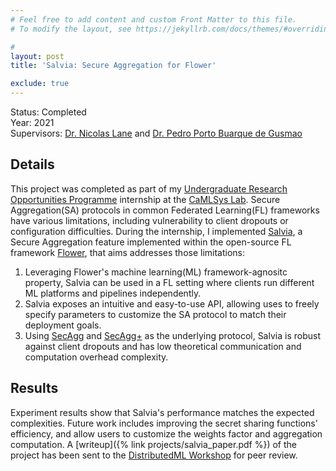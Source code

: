 ```yaml
---
# Feel free to add content and custom Front Matter to this file.
# To modify the layout, see https://jekyllrb.com/docs/themes/#overriding-theme-defaults

#
layout: post
title: 'Salvia: Secure Aggregation for Flower'

exclude: true
---
```

Status: Completed  
Year: 2021  
Supervisors: [Dr. Nicolas Lane](http://niclane.org/) and [Dr. Pedro Porto Buarque de Gusmao](https://www.cst.cam.ac.uk/people/pp524)

## Details
This project was completed as part of my [Undergraduate Research Opportunities Programme](https://www.cst.cam.ac.uk/teaching/urop) internship at the [CaMLSys Lab](https://mlsys.cst.cam.ac.uk/). Secure Aggregation(SA) protocols in common Federated Learning(FL) frameworks have various limitations, including vulnerability to client dropouts or configuration difficulties. During the internship, I implemented [Salvia](https://github.com/hei411/flower/tree/secagg_experimental), a Secure Aggregation feature implemented within the open-source FL framework [Flower](https://flower.dev/), that aims addresses those limitations:

1. Leveraging Flower's machine learning(ML) framework-agnositc property, Salvia can be used in a FL setting where clients run different ML platforms and pipelines independently.
2. Salvia exposes an intuitive and easy-to-use API, allowing uses to freely specify parameters to customize the SA protocol to match their deployment goals.
3. Using [SecAgg](https://research.google/pubs/pub47246/) and [SecAgg+](https://research.google/pubs/pub49303/) as the underlying protocol, Salvia is robust against client dropouts and has low theoretical communication and computation overhead complexity.


## Results
Experiment results show that Salvia's performance matches the expected complexities. Future work includes improving the secret sharing functions' efficiency, and allow users to customize the weights factor and aggregation computation. A  [writeup]({% link  projects/salvia_paper.pdf %}) of the project has been sent to the [DistributedML Workshop](https://distributedml.org/) for peer review.